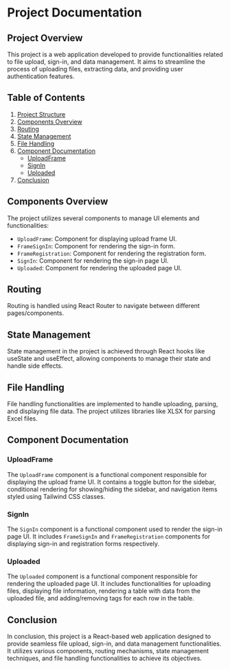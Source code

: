 # Project Documentation  

## Project Overview

This project is a web application developed to provide functionalities related to file upload, sign-in, and data management. It aims to streamline the process of uploading files, extracting data, and providing user authentication features.

## Table of Contents

1. [Project Structure](#project-structure)
2. [Components Overview](#components-overview)
3. [Routing](#routing)
4. [State Management](#state-management)
5. [File Handling](#file-handling)
6. [Component Documentation](#component-documentation)
   - [UploadFrame](#uploadframe)
   - [SignIn](#signin)
   - [Uploaded](#uploaded)
7. [Conclusion](#conclusion)


## Components Overview <a name="components-overview"></a>

The project utilizes several components to manage UI elements and functionalities:

- `UploadFrame`: Component for displaying upload frame UI.
- `FrameSignIn`: Component for rendering the sign-in form.
- `FrameRegistration`: Component for rendering the registration form.
- `SignIn`: Component for rendering the sign-in page UI.
- `Uploaded`: Component for rendering the uploaded page UI.

## Routing <a name="routing"></a>

Routing is handled using React Router to navigate between different pages/components.

## State Management <a name="state-management"></a>

State management in the project is achieved through React hooks like useState and useEffect, allowing components to manage their state and handle side effects.

## File Handling <a name="file-handling"></a>

File handling functionalities are implemented to handle uploading, parsing, and displaying file data. The project utilizes libraries like XLSX for parsing Excel files.

## Component Documentation <a name="component-documentation"></a>

### UploadFrame

The `UploadFrame` component is a functional component responsible for displaying the upload frame UI. It contains a toggle button for the sidebar, conditional rendering for showing/hiding the sidebar, and navigation items styled using Tailwind CSS classes.

### SignIn

The `SignIn` component is a functional component used to render the sign-in page UI. It includes `FrameSignIn` and `FrameRegistration` components for displaying sign-in and registration forms respectively.

### Uploaded

The `Uploaded` component is a functional component responsible for rendering the uploaded page UI. It includes functionalities for uploading files, displaying file information, rendering a table with data from the uploaded file, and adding/removing tags for each row in the table.

## Conclusion <a name="conclusion"></a>

In conclusion, this project is a React-based web application designed to provide seamless file upload, sign-in, and data management functionalities. It utilizes various components, routing mechanisms, state management techniques, and file handling functionalities to achieve its objectives.
